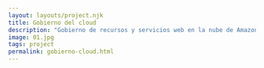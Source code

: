 ```yaml
---
layout: layouts/project.njk
title: Gobierno del cloud
description: "Gobierno de recursos y servicios web en la nube de Amazon Web Services. Aprovisionamiento en cascada con el modelo multicuenta y roles delegados."
image: 01.jpg
tags: project
permalink: gobierno-cloud.html
---
```

